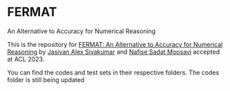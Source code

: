 # FERMAT
An Alternative to Accuracy for Numerical Reasoning

This is the repository for <a href="https://arxiv.org/abs/2305.17491">FERMAT: An Alternative to Accuracy for Numerical Reasoning</a> by <a href="https://jasivan.github.io/">Jasivan Alex Sivakumar</a> and <a href="https://ns-moosavi.github.io/">Nafise Sadat Moosavi</a> accepted at ACL 2023.

You can find the codes and test sets in their respective folders. The codes folder is still being updated